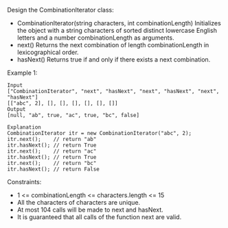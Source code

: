 Design the CombinationIterator class:

- CombinationIterator(string characters, int combinationLength) Initializes the object with a string characters of
  sorted distinct lowercase English letters and a number combinationLength as arguments.
- next() Returns the next combination of length combinationLength in lexicographical order.
- hasNext() Returns true if and only if there exists a next combination.

Example 1:

```
Input
["CombinationIterator", "next", "hasNext", "next", "hasNext", "next", "hasNext"]
[["abc", 2], [], [], [], [], [], []]
Output
[null, "ab", true, "ac", true, "bc", false]

Explanation
CombinationIterator itr = new CombinationIterator("abc", 2);
itr.next();    // return "ab"
itr.hasNext(); // return True
itr.next();    // return "ac"
itr.hasNext(); // return True
itr.next();    // return "bc"
itr.hasNext(); // return False
```

Constraints:

- 1 <= combinationLength <= characters.length <= 15
- All the characters of characters are unique.
- At most 104 calls will be made to next and hasNext.
- It is guaranteed that all calls of the function next are valid.